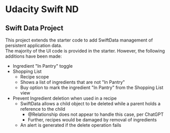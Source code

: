 # Udacity Swift ND
## Swift Data Project
This project extends the starter code to add SwiftData management of persistent application data.  
The majority of the UI code is provided in the starter.  However, the following additions have been made:
* Ingredient "In Pantry" toggle
* Shopping List
  * Recipe scope
  * Shows a list of ingredients that are not "In Pantry"
  * Buy option to mark the ingredient "In Pantry" from the Shopping List view
* Prevent Ingredient deletion when used in a recipe
  * SwiftData allows a child object to be deleted while a parent holds a reference to the child
    * @Relationship does not appear to handle this case, per ChatGPT
    * Further, recipes would be damaged by removal of ingredients
  * An alert is generated if the delete operation fails
